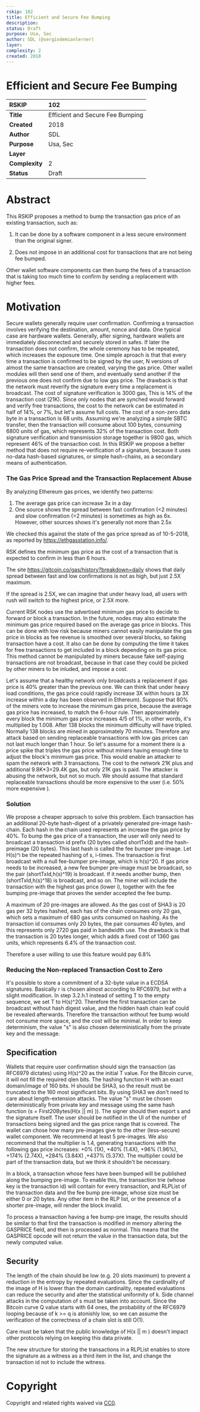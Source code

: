 ```yaml
---
rskip: 102
title: Efficient and Secure Fee Bumping
description: 
status: Draft
purpose: Usa, Sec
author: SDL (@sergiodemianlerner)
layer: 
complexity: 2
created: 2018
---
```

#  Efficient and Secure Fee Bumping  

| RSKIP          | 102                              |
| :------------- | :------------------------------- |
| **Title**      | Efficient and Secure Fee Bumping |
| **Created**    | 2018                             |
| **Author**     | SDL                              |
| **Purpose**    | Usa, Sec                         |
| **Layer**      |                                  |
| **Complexity** | 2                                |
| **Status**     | Draft                            |

# Abstract

This RSKIP proposes a method to bump the transaction gas price of an existing transaction, such as:

1) It can be done by a software component in a less secure environment than the original signer.

2) Does not impose in an additional cost for transactions that are not being fee bumped.

Other wallet software components can then bump the fees of a transaction that is taking too much time to confirm by sending a replacement with higher fees.

# Motivation

Secure wallets generally require user confirmation. Confirming a transaction involves verifying the destination, amount, nonce and data. One typical case are hardware wallets. Generally, after signing, hardware wallets are immediately disconnected and securely stored in safes. If later the transaction does not confirm, the whole ceremony has to be repeated, which increases the exposure time. One simple aproach is that that every time a transaction is confirmed to be signed by the user, N versions of almost the same transaction are created, varying the gas price.  Other wallet modules will then send one of them, and eventually send another if the previous one does not confirm due to low gas price. The drawback is that the network must reverify the signature every time a replacement is broadcast. The cost of signature verification is 3000 gas,  This is 14% of the transaction cost (21K). Since only nodes that are synched would forward and verify free transactions, the cost to the network can be estimated in half of 14%, or 7%, but let's assume full costs. The cost of a non-zero data byte in a transaction is 68 units. Assuming we're analyzing a simple SBTC transfer, then the transaction will consume about 100 bytes, consuming 6800 units of gas, which represents 32% of the transaction cost. Both signature verification and transmission storage together is 9800 gas, which represent 46% of the transaction cost. In this RSKIP we propose a better method that does not require re-verification of a signature, because it uses no-data hash-based signatures, or simple hash-chains, as a secondary means of authentication.  

### The Gas Price Spread and the Transaction Replacement Abuse

By analyzing Ethereum gas prices, we identify two patterns:

1. The average gas price can increase 3x in a day
2. One source shows the spread between fast confirmation (\<2 minutes) and slow confirmation (\>2 minutes) is sometimes as high as 6x. However, other sources shows it's generally not more than 2.5x

We checked this against the state of the gas price spread as of 10-5-2018, as reported by https://ethgasstation.info/.

RSK defines the minimum gas price as the cost of a transaction that is expected to confirm in less than 6 hours. 

The site https://gitcoin.co/gas/history?breakdown=daily shows that daily spread between fast and low confirmations is not as high, but just 2.5X maximum.

If the spread is 2.5X, we can imagine that under heavy load, all users with rush will switch to the highest price, or 2.5X more.

Current RSK nodes use the advertised minimum gas price to decide to forward or block a transaction. In the future, nodes may also estimate the minimum gas price required based on the average gas price in blocks. This can be done with low risk because miners cannot easily manipulate the gas price in blocks as fee revenue is smoothed over several blocks, so faking transaction have a cost. It also can be done by computing the time it takes for free transactions to get included in a block depending on its gas price. This method cannot be manipulated by miners because fake self-paying transactions are not broadcast, because in that case they could be picked by other miners to be inluded, and impose a cost.

Let's assume that a healthy network only broadcasts a replacement if gas price is 40% greater than the previous one.  We can think that under heavy load conditions, the gas price could rapidly increase 3X within  hours (a 3X increase within a day has been observed in Ethereum). Suppose that 80% of the miners vote to increase the minimum gas price, because the average gas price has increased, to match the 6-hour rule. Then approximately every block the minimum gas price increases 4/5 of 1%, in other words, it's multiplied by 1.008. After 138 blocks the minimum difficulty will have tripled.  Normally 138 blocks are mined in approximately 70 minutes. Therefore any attack based on sending replaceable transactions with low gas prices can not last much longer than 1 hour. So let's assume for a moment there is a price spike that triples the gas price without miners having enough time to adjust the block's minimum gas price. This would enable an attacker to spam the network with 3 transactions. The cost to the network 21K plus and additional 9.8K*3=29.4K gas, but only 21K gas is paid. The attacker is abusing the network, but not so much. We should assume that standard replaceable transactions should be more expensive to the user (i.e. 50% more expensive ). 

### Solution

We propose a cheaper approach to solve this problem. Each transaction has an additional 20-byte hash-digest of a privately generated pre-image hash-chain. Each hash in the chain used represents an increase the gas price by 40%. To bump the gas price of a transaction, the user will only need to broadcast a transaction id prefix (20 bytes called shortTxId) and the hash-preimage (20 bytes). This last hash is called the fee bumper pre-image. Let H(s)^i be the repeated hashing of s, i-times. The transaction is first broadcast with a null fee-bumper pre-image, which is h(s)^20. If gas price needs to be increased, a new fee bumper pre-image must be broadcast, so the pair (shortTxId,h(s)^19) is broadcast. If it needs another bump, then (shortTxId,h(s)^18) is broadcast, and so on. The miner will include the transaction with the highest gas price (lower i), together with the fee bumping pre-image that proves the sender accepted the fee bump.

A maximum of 20 pre-images are allowed. As the gas cost of SHA3 is 20 gas per 32 bytes hashed, each has of the chain consumes only 20 gas, which sets a maximum of 680 gas units consumed on hashing. As the transaction id consumes only 20 bytes, the pair consumes 40 bytes, and this represents only 2720 gas paid in bandwidth use. The drawback is that the transaction is 20 bytes longer, which adds a fixed cost of 1360 gas units, which represents 6.4% of the transaction cost.

Therefore a user willing to use this feature would pay 6.8%

### Reducing the Non-replaced Transaction Cost to Zero

It's possible to store a commitment of a 32-byte value in a ECDSA signatures. Basically r is chosen almost according to RFC6979, but with a slight modification.  In step 3.2.h.1 instead of setting T to the empty sequence, we set T to H(s)^20. Therefore the first transaction can be broadcast without hash digest value, and the hidden hash chain leaf could be revealed afterwards. Therefore the transaction without fee bump would not consume more space, and the cost will be minimal. In order to keep determinism, the value "s" is also chosen deterministically from the private key and the message.

## Specification

Wallets that require user confirmation should sign the transaction (as RFC6979 dictates) using H(s)^20 as the initial T value. For the Bitcoin curve, it will not fill the required qlen bits. The hashing function H with an exact domain/image of 160 bits. H should be SHA3, so the result must be truncated to the 160 most significant bits. By using SHA3 we don't need to care about length-extension attacks. The value "s" must be chosen deterministically from private key and message using the same hash function (s = First20Bytes(H(x || m) )). The signer should then export s and the signature itself. The user should be notified in the UI of the number of transactions being signed and the gas price range that is covered. The wallet can chose how many pre-images give to the other (less-secure) wallet component. We recommend at least 5 pre-images. We also recommend that the multiplier is 1.4, generating transactions with the following gas price increases: +0% (1X), +40% (1.4X), +96% (1.96%), +174% (2.74X), +284% (3.84X) ,+437% (5.37X). The multiplier could be part of the transaction data, but we think it shouldn't be necessary.

In a block, a transaction whose fees have been bumped will be published along the bumping pre-image. To enable this, the transaction trie (whose key is the transaction id) will contain for every transaction, and RLPList of the transaction data and the fee bump pre-image, whose size must be either 0 or 20 bytes. Any other item in the RLP list, or the presence of a shorter pre-image, will render the block invalid. 

To process a transaction having a fee bump-pre image, the results should be similar to that first the transaction is modified in memory altering the GASPRICE field, and then is processed as normal. This means that the GASPRICE opcode will not return the value in the transaction data, but the newly computed value. 

## Security

The length of the chain should be low (e.g. 20 slots maximum) to prevent a reduction in the entropy by repeated evaluations. Since the cardinality of the image of H is lower than the domain cardinality, repeated evaluations can reduce the security and alter the statistical uniformity of k. Side channel attacks in the computation of s must be taken into account. Since the Bitcoin curve Q value starts with 64 ones, the probability of the RFC6979  looping because of k >= q is atonishly low, so we can assume the verification of the correctness of a chain slot is still O(1).

Care must be taken that the public  knowledge of H(x || m ) doesn't impact other protocols relying on keeping this data private.

The new structure for storing the transactions in a RLPList enables to store the signature as a witness as a third item in the list, and change the transaction id not to include the witness.

# **Copyright**

Copyright and related rights waived via [CC0](https://creativecommons.org/publicdomain/zero/1.0/).


